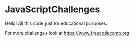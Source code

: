 # JavaScriptChallenges

Hello! All this code just for educational purposes.

For more challenges look at
https://www.freecodecamp.org
